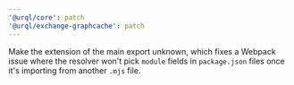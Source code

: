 ```yaml
---
'@urql/core': patch
'@urql/exchange-graphcache': patch
---
```


Make the extension of the main export unknown, which fixes a Webpack issue where the resolver won't pick `module` fields in `package.json` files once it's importing from another `.mjs` file.
